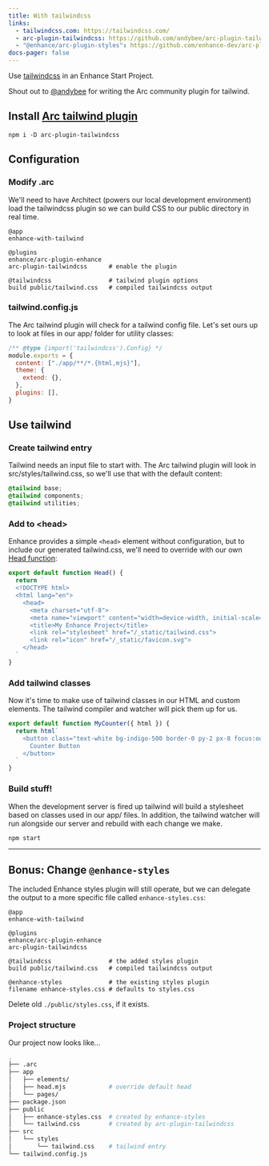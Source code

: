 ```yaml
---
title: With tailwindcss
links:
  - tailwindcss.com: https://tailwindcss.com/
  - arc-plugin-tailwindcss: https://github.com/andybee/arc-plugin-tailwindcss
  - "@enhance/arc-plugin-styles": https://github.com/enhance-dev/arc-plugin-styles
docs-pager: false
---
```


Use [tailwindcss](https://tailwindcss.com/) in an Enhance Start Project.

<doc-callout level="tip" mark="📣" thin>

Shout out to [@andybee](https://github.com/andybee) for writing the Arc community plugin for tailwind.

</doc-callout>

## Install [Arc tailwind plugin](https://github.com/andybee/arc-plugin-tailwindcss)

```
npm i -D arc-plugin-tailwindcss
```

## Configuration

### Modify .arc

We'll need to have Architect (powers our local development environment) load the tailwindcss plugin so we can build CSS to our public directory in real time.

<doc-code filename="/.arc" highlight="6-add,8:9-add">

```arc
@app
enhance-with-tailwind

@plugins
enhance/arc-plugin-enhance
arc-plugin-tailwindcss      # enable the plugin

@tailwindcss                # tailwind plugin options
build public/tailwind.css   # compiled tailwindcss output
```

</doc-code>

### tailwind.config.js

The Arc tailwind plugin will check for a tailwind config file. Let's set ours up to look at files in our app/ folder for utility classes:

<doc-code filename="/tailwind.config.js" highlight="3">

```javascript
/** @type {import('tailwindcss').Config} */
module.exports = {
  content: ["./app/**/*.{html,mjs}"],
  theme: {
    extend: {},
  },
  plugins: [],
}
```

</doc-code>

## Use tailwind

### Create tailwind entry

Tailwind needs an input file to start with.
The Arc tailwind plugin will look in src/styles/tailwind.css, so we'll use that with the default content:

<doc-code filename="src/styles/tailwind.css">

```css
@tailwind base;
@tailwind components;
@tailwind utilities;
```

</doc-code>

### Add to \<head\>

Enhance provides a simple `<head>` element without configuration, but to include our generated tailwind.css, we'll need to override with our own [Head function](/docs/learn/starter-project/head):

<doc-code filename="app/head.mjs" highlight="7">

```javascript
export default function Head() {
  return `
  <!DOCTYPE html>
  <html lang="en">
    <head>
      <meta charset="utf-8">
      <meta name="viewport" content="width=device-width, initial-scale=1">
      <title>My Enhance Project</title>
      <link rel="stylesheet" href="/_static/tailwind.css">
      <link rel="icon" href="/_static/favicon.svg">
    </head>
  `
}
```

</doc-code>

### Add tailwind classes

Now it's time to make use of tailwind classes in our HTML and custom elements. The tailwind compiler and watcher will pick them up for us.

```javascript
export default function MyCounter({ html }) {
  return html`
    <button class="text-white bg-indigo-500 border-0 py-2 px-8 focus:outline-none hover:bg-indigo-600 rounded text-lg">
      Counter Button
    </button>
  `
}

```

### Build stuff!

When the development server is fired up tailwind will build a stylesheet based on classes used in our app/ files. In addition, the tailwind watcher will run alongside our server and rebuild with each change we make.

```
npm start
```

<hr class="block mt3 mb3 border1" />

## Bonus: Change `@enhance-styles`

The included Enhance styles plugin will still operate, but we can delegate the output to a more specific file called `enhance-styles.css`:

<doc-code filename="/.arc" highlight="11:12-add">

```arc
@app
enhance-with-tailwind

@plugins
enhance/arc-plugin-enhance
arc-plugin-tailwindcss

@tailwindcss                # the added styles plugin
build public/tailwind.css   # compiled tailwindcss output

@enhance-styles             # the existing styles plugin
filename enhance-styles.css # defaults to styles.css
```

</doc-code>

<doc-callout level="danger" mark="🗑️" thin>

Delete old `./public/styles.css`, if it exists.

</doc-callout>

### Project structure

Our project now looks like...

```bash
.
├── .arc
├── app
│   ├── elements/
│   ├── head.mjs            # override default head
│   └── pages/
├── package.json
├── public
│   ├── enhance-styles.css  # created by enhance-styles
│   └── tailwind.css        # created by arc-plugin-tailwindcss
├── src
│   └── styles
│       └── tailwind.css    # tailwind entry
└── tailwind.config.js
```
